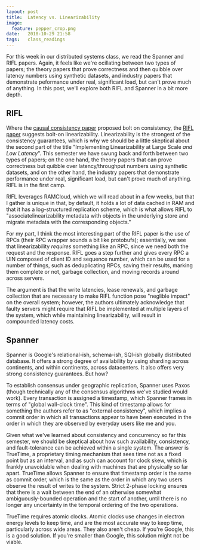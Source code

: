 ```yaml
---
layout: post
title:  Latency vs. Linearizability
image:
  feature: pepper_crop.png
date:   2018-10-29 21:58
tags:   class_readings
---
```


For this week in our distributed systems class, we read the Spanner and RIFL papers. Again, it feels like we're ocillating between two types of papers; the theory papers that prove correctness and then quibble over latency numbers using synthetic datasets, and industry papers that demonstrate peformance under real, significant load, but can't prove much of anything. In this post, we'll explore both RIFL and Spanner in a bit more depth.

## RIFL

Where the [causal consistency paper](http://www.bailis.org/papers/bolton-sigmod2013.pdf) proposed bolt on consistency, the [RIFL paper](https://web.stanford.edu/~ouster/cgi-bin/papers/rifl.pdf) suggests bolt-on linearizability. Linearizability is the strongest of the consistency guarantees, which is why we should be a little skeptical about the second part of the title "Implementing Linearizability at Large Scale *and Low Latency*". This semester we have swung back and forth between two types of papers; on the one hand, the theory papers that can prove correctness but quibble over latency/throughput numbers using synthetic datasets, and on the other hand, the industry papers that demonstrate performance under real, significant load, but can't prove much of anything. RIFL is in the first camp.

RIFL leverages RAMCloud, which we will read about in a few weeks, but that I gather is unique in that, by default, it holds a lot of data cached in RAM and that it has a log-structured replication scheme, which is what allows RIFL to "associatelinearizability metadata with objects in the underlying store and migrate metadata with the corresponding objects."

For my part, I think the most interesting part of the RIFL paper is the use of RPCs (their RPC wrapper sounds a bit like protobufs); essentially, we see that linearizability *requires* something like an RPC, since we need both the request and the response. RIFL goes a step further and gives every RPC a UIN composed of client ID and sequence number, which can be used for a number of things, such as deduplicating RPCs, saving their results, marking them complete or not, garbage collection, and moving records around across servers.

The argument is that the write latencies, lease renewals, and garbage collection that are necessary to make RIFL function pose "neglible impact" on the overall system; however, the authors ultimately acknowledge that faulty servers might require that RIFL be implemented at multiple layers of the system, which while maintaining linearizability, will result in compounded latency costs.

## Spanner

Spanner is Google's relational-ish, schema-ish, SQl-ish globally distributed database. It offers a strong degree of availability by using sharding across continents, and within continents, across datacenters. It also offers very strong consistency guarantees. But how?

To establish consensus under geographic replication, Spanner uses Paxos (though technically any of the consensus algorithms we've studied would work). Every transaction is assigned a timestamp, which Spanner frames in terms of "global wall-clock time". This kind of timestamp allows for something the authors refer to as "external consistency", which implies a commit order in which all transactions appear to have been executed in the order in which they are observed by everyday users like me and you.

Given what we've learned about consistency and concurrency so far this semester, we should be skeptical about how such availability, consistency, and fault-tolerance can be achieved within a single system. The answer is TrueTime, a proprietary timing mechanism that sees time not as a fixed point but as an interval, and as such can account for clock skew, which is frankly unavoidable when dealing with machines that are physically so far apart. TrueTime allows Spanner to ensure that timestamp order is the same as commit order, which is the same as the order in which any two users observe the result of writes to the system. Strict 2-phase locking ensures that there is a wait between the end of an otherwise somewhat ambiguously-bounded operation and the start of another, until there is no longer any uncertainty in the temporal ordering of the two operations.

TrueTime requires atomic clocks. Atomic clocks use changes in electron energy levels to keep time, and are the most accurate way to keep time, particularly across wide areas. They also aren't cheap. If you're Google, this is a good solution. If you're smaller than Google, this solution might not be viable.